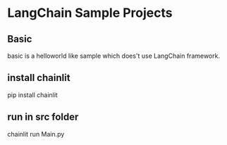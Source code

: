 # LangChain Sample Projects
## Basic
basic is a helloworld like sample which does't use LangChain framework.

## install chainlit
pip install chainlit

## run in src folder
chainlit run Main.py